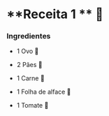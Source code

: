 # **Receita 1 ** :hamburger:

### Ingredientes

- 1 Ovo :egg:			

- 2 Pães :bread:

- 1 Carne :meat_on_bone:
- 1 Folha de alface :leaves:
- 1 Tomate :tomato:

